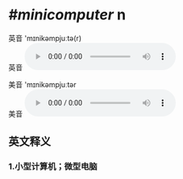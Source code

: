 # ***\#minicomputer*** n
英音 'mɪnikəmpjuːtə(r)  
英音
<audio src="./media/minicomputer1_AAC.aac" controls="controls"></audio>

美音 'mɪnikəmpjuːtər  
美音
<audio src="./media/minicomputer2_AAC.aac" controls="controls"></audio>



  

英文释义
---
### 1.**小型计算机；微型电脑**  


